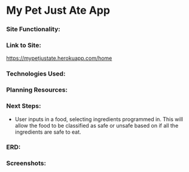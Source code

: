 # My Pet Just Ate App

### Site Functionality:

### Link to Site:
https://mypetjustate.herokuapp.com/home

### Technologies Used:

### Planning Resources:

### Next Steps:
<ul>
    <li>User inputs in a food, selecting ingredients programmed in. This will allow the food to be classified as safe or unsafe based on if all the ingredients are safe to eat.</li>
</ul>

### ERD:

### Screenshots:
